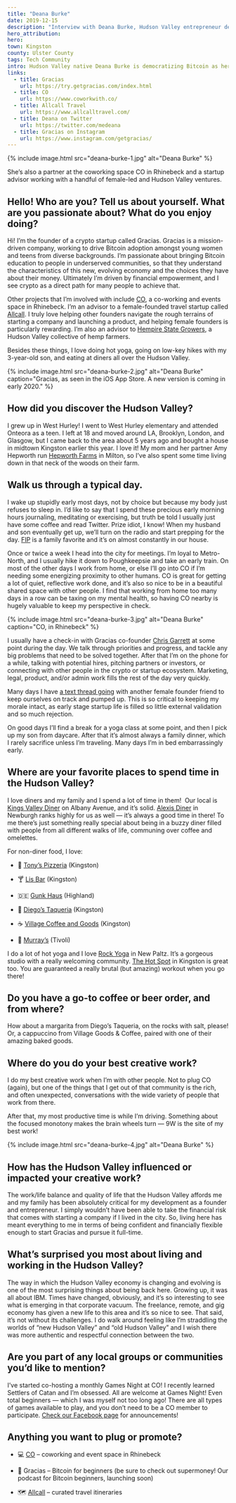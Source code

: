 ```yaml
---
title: "Deana Burke"
date: 2019-12-15
description: "Interview with Deana Burke, Hudson Valley entrepreneur democratizing Bitcoin through her startup, Gracias."
hero_attribution:
hero:
town: Kingston
county: Ulster County
tags: Tech Community
intro: Hudson Valley native Deana Burke is democratizing Bitcoin as her startup Gracias drives cryptocurrency adoption among young women and teens from diverse backgrounds.
links:
  - title: Gracias
    url: https://try.getgracias.com/index.html
  - title: CO
    url: https://www.coworkwith.co/
  - title: Allcall Travel
    url: https://www.allcalltravel.com/
  - title: Deana on Twitter
    url: https://twitter.com/medeana
  - title: Gracias on Instagram
    url: https://www.instagram.com/getgracias/
---
```


{% include image.html src="deana-burke-1.jpg" alt="Deana Burke" %}

She’s also a partner at the coworking space CO in Rhinebeck and a startup advisor working with a handful of female-led and Hudson Valley ventures.

## Hello! Who are you? Tell us about yourself. What are you passionate about? What do you enjoy doing?

Hi! I’m the founder of a crypto startup called Gracias. Gracias is a mission-driven company, working to drive Bitcoin adoption amongst young women and teens from diverse backgrounds. I’m passionate about bringing Bitcoin education to people in underserved communities, so that they understand the characteristics of this new, evolving economy and the choices they have about their money. Ultimately I’m driven by financial empowerment, and I see crypto as a direct path for many people to achieve that.

Other projects that I’m involved with include [CO](https://www.coworkwith.co/), a co-working and events space in Rhinebeck. I’m an advisor to a female-founded travel startup called [Allcall](http://allcall.co/). I truly love helping other founders navigate the rough terrains of starting a company and launching a product, and helping female founders is particularly rewarding. I’m also an advisor to [Hempire State Growers](https://www.hsgcbd.com/), a Hudson Valley collective of hemp farmers.

Besides these things, I love doing hot yoga, going on low-key hikes with my 3-year-old son, and eating at diners all over the Hudson Valley.

{% include image.html src="deana-burke-2.jpg" alt="Deana Burke" caption="Gracias, as seen in the iOS App Store. A new version is coming in early 2020." %}

## How did you discover the Hudson Valley?

I grew up in West Hurley! I went to West Hurley elementary and attended Onteora as a teen. I left at 18 and moved around LA, Brooklyn, London, and Glasgow, but I came back to the area about 5 years ago and bought a house in midtown Kingston earlier this year. I love it! My mom and her partner Amy Hepworth run [Hepworth Farms](https://www.hepworthfarms.com/) in Milton, so I’ve also spent some time living down in that neck of the woods on their farm.

## Walk us through a typical day.

I wake up stupidly early most days, not by choice but because my body just refuses to sleep in. I’d like to say that I spend these precious early morning hours journaling, meditating or exercising, but truth be told I usually just have some coffee and read Twitter. Prize idiot, I know! When my husband and son eventually get up, we’ll turn on the radio and start prepping for the day. [FIP](https://www.fip.fr/) is a family favorite and it’s on almost constantly in our house.

Once or twice a week I head into the city for meetings. I’m loyal to Metro-North, and I usually hike it down to Poughkeepsie and take an early train. On most of the other days I work from home, or else I’ll go into CO if I’m needing some energizing proximity to other humans. CO is great for getting a lot of quiet, reflective work done, and it’s also so nice to be in a beautiful shared space with other people. I find that working from home too many days in a row can be taxing on my mental health, so having CO nearby is hugely valuable to keep my perspective in check.

{% include image.html src="deana-burke-3.jpg" alt="Deana Burke" caption="CO, in Rhinebeck" %}

I usually have a check-in with Gracias co-founder [Chris Garrett](https://twitter.com/czgarrett) at some point during the day. We talk through priorities and progress, and tackle any big problems that need to be solved together. After that I’m on the phone for a while, talking with potential hires, pitching partners or investors, or connecting with other people in the crypto or startup ecosystem. Marketing, legal, product, and/or admin work fills the rest of the day very quickly.

Many days I have [a text thread going](https://twitter.com/medeana/status/1177254029358960640) with another female founder friend to keep ourselves on track and pumped up. This is so critical to keeping my morale intact, as early stage startup life is filled so little external validation and so much rejection.

On good days I’ll find a break for a yoga class at some point, and then I pick up my son from daycare. After that it’s almost always a family dinner, which I rarely sacrifice unless I’m traveling. Many days I’m in bed embarrassingly early.

## Where are your favorite places to spend time in the Hudson Valley?

I love diners and my family and I spend a lot of time in them!  Our local is [Kings Valley Diner](https://www.kingsvalleydiner.com/Home) on Albany Avenue, and it’s solid. [Alexis Diner](http://www.thealexisdiner.com/) in Newburgh ranks highly for us as well — it’s always a good time in there! To me there’s just something really special about being in a buzzy diner filled with people from all different walks of life, communing over coffee and omelettes.

For non-diner food, I love:

- 🍕 [Tony’s Pizzeria](https://www.facebook.com/TonysPizzeria1937/) (Kingston)

- 🍸 [Lis Bar](https://www.lisbar.com/) (Kingston)

- 🇩🇪 [Gunk Haus](https://www.gunkhaus.com/) (Highland)

- 🌮 [Diego’s Taqueria](https://diegostaqueria.com/) (Kingston)

- ☕ [Village Coffee and Goods](https://www.villagecoffeeandgoods.com/) (Kingston)

- 🥐 [Murray’s](https://www.murraystivoli.com/) (Tivoli)

I do a lot of hot yoga and I love [Rock Yoga](http://www.nprockyoga.com/) in New Paltz. It’s a gorgeous studio with a really welcoming community. [The Hot Spot](https://www.hotspotkingston.com/) in Kingston is great too. You are guaranteed a really brutal (but amazing) workout when you go there!

## Do you have a go-to coffee or beer order, and from where?

How about a margarita from Diego’s Taqueria, on the rocks with salt, please! Or, a cappuccino from Village Goods & Coffee, paired with one of their amazing baked goods.

## Where do you do your best creative work?

I do my best creative work when I’m with other people. Not to plug CO (again), but one of the things that I get out of that community is the rich, and often unexpected, conversations with the wide variety of people that work from there.

After that, my most productive time is while I’m driving. Something about the focused monotony makes the brain wheels turn — 9W is the site of my best work!

{% include image.html src="deana-burke-4.jpg" alt="Deana Burke" %}

## How has the Hudson Valley influenced or impacted your creative work?

The work/life balance and quality of life that the Hudson Valley affords me and my family has been absolutely critical for my development as a founder and entrepreneur. I simply wouldn’t have been able to take the financial risk that comes with starting a company if I lived in the city. So, living here has meant everything to me in terms of being confident and financially flexible enough to start Gracias and pursue it full-time.

## What’s surprised you most about living and working in the Hudson Valley?

The way in which the Hudson Valley economy is changing and evolving is one of the most surprising things about being back here. Growing up, it was all about IBM. Times have changed, obviously, and it’s so interesting to see what is emerging in that corporate vacuum. The freelance, remote, and gig economy has given a new life to this area and it’s so nice to see. That said, it’s not without its challenges. I do walk around feeling like I’m straddling the worlds of “new Hudson Valley” and “old Hudson Valley” and I wish there was more authentic and respectful connection between the two.

## Are you part of any local groups or communities you’d like to mention?

I’ve started co-hosting a monthly Games Night at CO! I recently learned Settlers of Catan and I’m obsessed. All are welcome at Games Night! Even total beginners — which I was myself not too long ago! There are all types of games available to play, and you don’t need to be a CO member to participate. [Check our Facebook page](https://www.facebook.com/coworkwithco/) for announcements!

## Anything you want to plug or promote?

- 💻 [CO](https://www.facebook.com/coworkwithco/) – coworking and event space in Rhinebeck

- 📱 Gracias – Bitcoin for beginners (be sure to check out supermoney! Our podcast for Bitcoin beginners, launching soon)

- 🗺️ [Allcall](https://allcalltravel.com/) – curated travel itineraries
